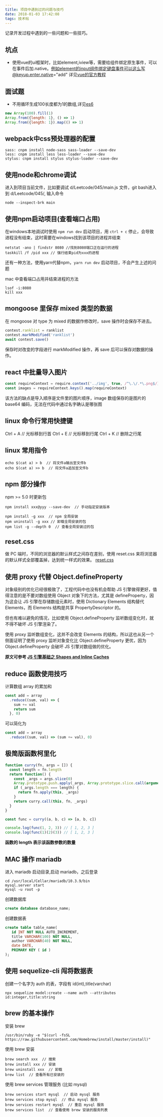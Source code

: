 ```yaml
---
title: 项目中遇到过的问题与技巧
date: 2018-01-03 17:42:08
tags: 技术帖
---
```

记录开发过程中遇到的一些问题和一些技巧。

## 坑点
- 使用vue的ui框架时，比如element,iview等，需要给组件绑定原生事件，可以在事件后加.native。例如element的input组件绑定键盘事件可以这么写@keyup.enter.native="add" 详见[vue的官方教程](https://cn.vuejs.org/v2/guide/components.html#%E7%BB%99%E7%BB%84%E4%BB%B6%E7%BB%91%E5%AE%9A%E5%8E%9F%E7%94%9F%E4%BA%8B%E4%BB%B6)

## 面试题
- 不用循环生成100长度都为1的数组,详见[es6](http://es6.ruanyifeng.com/#docs/array#Array-from)

```javascript
new Array(100).fill(1)
Array.from({length: 1}, () => 1)
Array.from({length: 1}).map(() => 1)
```
<!--more-->

## webpack中css预处理器的配置
```
sass: cnpm install node-sass sass-loader --save-dev
less: cnpm install less less-loader --save-dev
stylus: cnpm install stylus stylus-loader --save-dev
```

## 使用node和chrome调试
进入到项目当前文件，比如要调试 d/Leetcode/045/main.js 文件，git bash进入到 d/Leetcode/045/, 输入命令
```
node --inspect-brk main
```

## 使用npm启动项目(查看端口占用)
在windows本地调试时使用 `npm run dev` 启动项目，用 `ctrl + c` 停止，会导致进程没有结束，这时需要在windows找到该项目的进程并结束
```
netstat -ano | findstr 8080 //找到8080端口正在运行的进程
taskkill /f /pid xxx // 强行结束pid为xxx的进程
```
还有一种方法，使用yarn代替npm，`yarn run dev` 启动项目，不会产生上述的问题

mac 中查看端口占用并结束进程的方法
```
lsof -i:8080
kill xxx
```

## mongoose 里保存 mixed 类型的数据
在 mongoose 对 type 为 mixed 的数据作修改时，save 操作时会保存不进去。
```javascript
contest.ranklist = ranklist
contest.markModified('ranklist')
await contest.save()
```
保存时对改变的字段进行 markModified 操作，再 save 后可以保存对数据的操作。

## react 中批量导入图片
```javascript
const requireContext = require.context('../img', true, /^\.\/.*\.png$/)
const images = requireContext.keys().map(requireContext)
```
该方法的缺点是导入顺序是文件里的图片顺序，image 数组保存的是图片的 base64 编码，无法在代码中通过名字确认是哪张图

## linux 命令行常用快捷键
Ctrl + A  // 光标移到行首
Ctrl + E  // 光标移到行尾
Ctrl + K  // 删除之行尾

## linux 常用指令
```shell
echo $(cat a) > b  // 将文件a输出至文件b
echo $(cat a) >> b  // 将文件a追加至文件b
```
## npm 部分操作
npm >= 5.0 时更新包
```
npm install xxx@yyy --save-dev  // 手动指定安装版本
```
```
npm install -g xxx  // npm 全局安装
npm uninstall -g xxx // 卸载全局安装的包
npm list -g --depth 0  // 查看全局安装过的包
```

## reset.css
做 PC 端时，不同的浏览器的默认样式之间存在差别，使用 reset.css 来将浏览器的默认样式全部覆盖掉，达到统一样式的效果。
[reset.css](https://meyerweb.com/eric/tools/css/reset/)

## 使用 proxy 代替 Object.defineProperty
对象级别的优化已经很极致了，工程代码中也没有机会帮助 JS 引擎做得更好，值得注意的是不要对数组使用 Object 对象下的方法，尤其是 defineProperty，因为这会让 JS 引擎在存储数组元素时，使用 Dictionary Elements 结构替代 Elements，而 Elements 结构是共享 PropertyDescriptor 的。

但也有难以避免的情况，比如使用 Object.defineProperty 监听数组变化时，就不得不破坏 JS 引擎渲染了。

使用 proxy 监听数组变化，这并不会改变 Elements 的结构，所以这也从另一个侧面证明了使用 proxy 监听对象变化比 Object.defineProperty 更优，因为 Object.defineProperty 会破坏 JS 引擎对数组做的优化。

**原文可参考 [JS 引擎基础之 Shapes and Inline Caches](https://github.com/dt-fe/weekly/blob/master/62.%E7%B2%BE%E8%AF%BB%E3%80%8AJS%20%E5%BC%95%E6%93%8E%E5%9F%BA%E7%A1%80%E4%B9%8B%20Shapes%20and%20Inline%20Caches%E3%80%8B.md)**

## reduce 函数使用技巧
计算数组 array 的累加和
```javascript
const add = array
  .reduce((sum, val) => {
    sum += val
    return sum
  }, 0)
```
可以简化为
```javascript
const add = array
  .reduce((sum, val) => (sum += val), 0)
```

## 极简版函数柯里化
```javascript
function curry(fn, args = []) {
  const length = fn.length
  return function() {
    const _args = args.slice(0)
    Array.prototype.push.apply(_args, Array.prototype.slice.call(arguments))
    if (_args.length === length) {
      return fn.apply(this, _args)
    }
    return curry.call(this, fn, _args)
  }
}

const func = curry((a, b, c) => [a, b, c])

console.log(func(1, 2, 3)) // [ 1, 2, 3 ]
console.log(func(1)(2)(3)) // [ 1, 2, 3 ]
```
**函数的 length 表示该函数参数的数量**

## MAC 操作 mariadb
进入 mariadb 启动目录,启动 mariadb，之后登录
```
cd /usr/local/Cellar/mariadb/10.3.9/bin
mysql.server start
mysql -u root -p
```
创建数据库
```sql
create database database_name;
```
创建数据表
```sql
create table table_name(
   id INT NOT NULL AUTO_INCREMENT,
   title VARCHAR(100) NOT NULL,
   author VARCHAR(40) NOT NULL,
   date DATE,
   PRIMARY KEY ( id )
);
```

## 使用 sequelize-cli 闯将数据表
创建一个名字为 auth 的表，字段有 id(int),title(varchar)
```
npx sequelize model:create --name auth --attributes id:integer,title:string
```

## brew 的基本操作
安装 brew
```
/usr/bin/ruby -e "$(curl -fsSL https://raw.githubusercontent.com/Homebrew/install/master/install)"
```

使用 brew 安装
```
brew search xxx  // 搜索
brew install xxx // 安装
brew uninstall xxx  // 卸载
brew list  // 查看所有已安装的
```

使用 brew services 管理服务 (比如 mysql)
```
brew services start mysql  // 启动 mysql 服务
brew services stop mysql  // 停止 mysql 服务
brew services restart mysql  // 重启 mysql 服务
brew services list  // 查看使用 brew 安装的服务列表
```